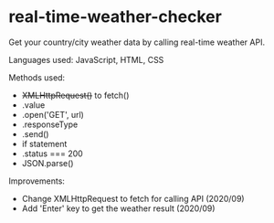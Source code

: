 # real-time-weather-checker

Get your country/city weather data by calling real-time weather API.

Languages used: JavaScript, HTML, CSS

Methods used:

- <strike>XMLHttpRequest()</strike> to fetch()
- .value
- .open('GET', url)
- .responseType
- .send()
- if statement
- .status === 200
- JSON.parse()

Improvements:

- Change XMLHttpRequest to fetch for calling API (2020/09)
- Add 'Enter' key to get the weather result (2020/09)
